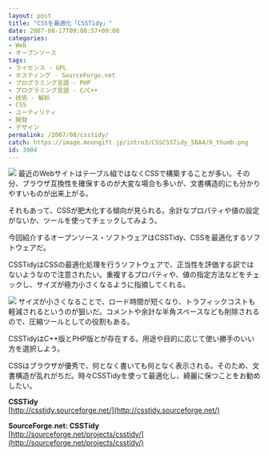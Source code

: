 ```yaml
---
layout: post
title: "CSSを最適化「CSSTidy」"
date: 2007-08-17T09:00:57+09:00
categories:
- Web
- オープンソース
tags: 
- ライセンス - GPL
- ホスティング - SourceForge.net
- プログラミング言語 - PHP
- プログラミング言語 - C/C++
- 技術 - 解析
- CSS
- ユーティリティ
- 開発
- デザイン
permalink: /2007/08/csstidy/
catch: https://image.moongift.jp/intro3/CSSCSSTidy_5BA4/9_thumb.png
id: 3904
---
```

[![](https://image.moongift.jp/intro3/CSSCSSTidy_5BA4/10_thumb1.png)](https://image.moongift.jp/intro3/CSSCSSTidy_5BA4/103.png) 最近のWebサイトはテーブル組ではなくCSSで構築することが多い。その分、ブラウザ互換性を確保するのが大変な場合も多いが、文書構造的にも分かりやすいものが出来上がる。   
  
それもあって、CSSが肥大化する傾向が見られる。余計なプロパティや値の設定がないか、ツールを使ってチェックしてみよう。   
  
今回紹介するオープンソース・ソフトウェアはCSSTidy、CSSを最適化するソフトウェアだ。   
  
<!--more-->  
  
CSSTidyはCSSの最適化処理を行うソフトウェアで、正当性を評価する訳ではないようなので注意されたい。重複するプロパティや、値の指定方法などをチェックし、サイズが極力小さくなるように指摘してくれる。   
  
[![](https://image.moongift.jp/intro3/CSSCSSTidy_5BA4/9_thumb.png)](https://image.moongift.jp/intro3/CSSCSSTidy_5BA4/92.png) サイズが小さくなることで、ロード時間が短くなり、トラフィックコストも軽減されるというのが狙いだ。コメントや余計な半角スペースなども削除されるので、圧縮ツールとしての役割もある。   
  
CSSTidyはC++版とPHP版とが存在する。用途や目的に応じて使い勝手のいい方を選択しよう。   
  
CSSはブラウザが優秀で、何となく書いても何となく表示される。そのため、文書構造が乱れがちだ。時々CSSTidyを使って最適化し、綺麗に保つことをお勧めしたい。   
  
**CSSTidy**  
[http://csstidy.sourceforge.net/](http://csstidy.sourceforge.net/)  
  
**SourceForge.net: CSSTidy**  
[http://sourceforge.net/projects/csstidy/](http://sourceforge.net/projects/csstidy/)